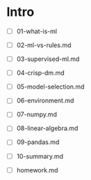 # Intro

- [ ] 01-what-is-ml

- [ ] 02-ml-vs-rules.md

- [ ] 03-supervised-ml.md

- [ ] 04-crisp-dm.md

- [ ] 05-model-selection.md

- [ ] 06-environment.md

- [ ] 07-numpy.md

- [ ] 08-linear-algebra.md

- [ ] 09-pandas.md

- [ ] 10-summary.md

- [ ] homework.md 